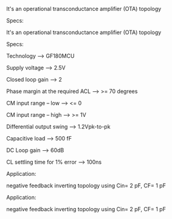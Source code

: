 It's an operational transconductance amplifier (OTA) topology 


Specs:

It's an operational transconductance amplifier (OTA) topology 


Specs:

Technology --> GF180MCU

Supply voltage --> 2.5V

Closed loop gain --> 2

Phase margin at the required ACL --> >= 70 degrees

CM input range – low --> <= 0

CM input range – high --> >= 1V

Differential output swing --> 1.2Vpk-to-pk

Capacitive load --> 500 fF

DC Loop gain --> 60dB

CL settling time for 1% error --> 100ns

Application:

negative feedback inverting topology using Cin= 2 pF, CF= 1 pF


Application:

negative feedback inverting topology using Cin= 2 pF, CF= 1 pF
